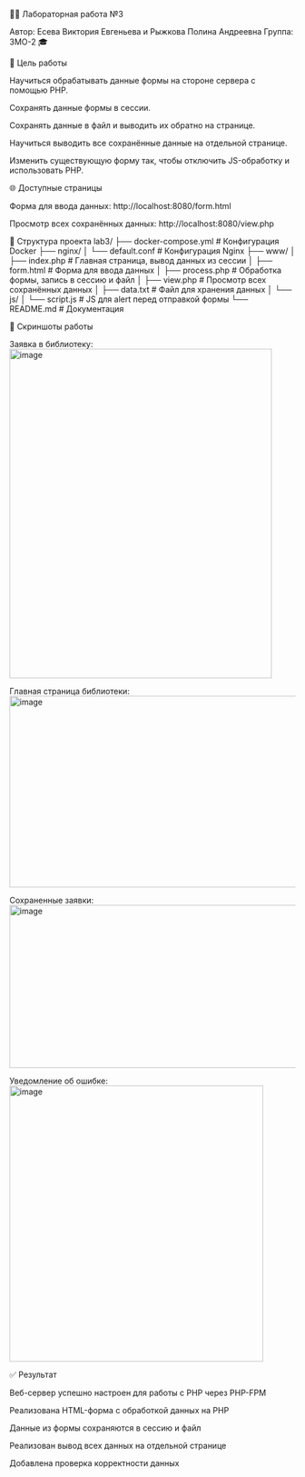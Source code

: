 🧑‍💻 Лабораторная работа №3

Автор: Есева Виктория Евгеньева и Рыжкова Полина Андреевна
Группа: 3МО-2 🎓

🎯 Цель работы

Научиться обрабатывать данные формы на стороне сервера с помощью PHP.

Сохранять данные формы в сессии.

Сохранять данные в файл и выводить их обратно на странице.

Научиться выводить все сохранённые данные на отдельной странице.

Изменить существующую форму так, чтобы отключить JS-обработку и использовать PHP.

🌐 Доступные страницы

Форма для ввода данных: http://localhost:8080/form.html

Просмотр всех сохранённых данных: http://localhost:8080/view.php

📁 Структура проекта
lab3/
├── docker-compose.yml        # Конфигурация Docker
├── nginx/
│   └── default.conf          # Конфигурация Nginx
├── www/
│   ├── index.php             # Главная страница, вывод данных из сессии
│   ├── form.html             # Форма для ввода данных
│   ├── process.php           # Обработка формы, запись в сессию и файл
│   ├── view.php              # Просмотр всех сохранённых данных
│   ├── data.txt              # Файл для хранения данных
│   └── js/
│       └── script.js         # JS для alert перед отправкой формы
└── README.md                 # Документация

📸 Скриншоты работы

Заявка в библиотеку:
<img width="462" height="580" alt="image" src="https://github.com/user-attachments/assets/aa9c9779-f082-488a-b680-86ea3fc59931" />

Главная страница библиотеки:
<img width="672" height="337" alt="image" src="https://github.com/user-attachments/assets/0e538ab6-3e1f-4609-8d72-f6a29af6bef9" />

Сохраненные заявки:
<img width="772" height="287" alt="image" src="https://github.com/user-attachments/assets/280bd441-ef1f-4439-8797-b93d0cc995f8" />

Уведомление об ошибке:
<img width="447" height="486" alt="image" src="https://github.com/user-attachments/assets/7160f6ee-5c4b-48e6-9a5d-636b3eab9215" />


✅ Результат

Веб-сервер успешно настроен для работы с PHP через PHP-FPM

Реализована HTML-форма с обработкой данных на PHP

Данные из формы сохраняются в сессию и файл

Реализован вывод всех данных на отдельной странице

Добавлена проверка корректности данных
